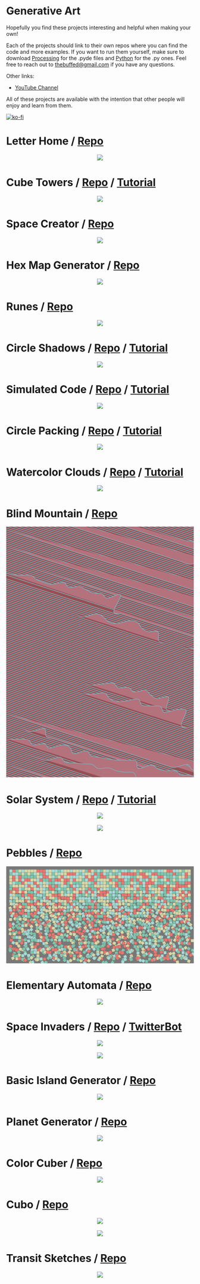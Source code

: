 # Generative Art
Hopefully you find these projects interesting and helpful when making your own!

Each of the projects should link to their own repos where you can find the code and more examples. If you want to run them yourself, make sure to download [Processing](processing.org) for the .pyde files and [Python](https://www.python.org/) for the .py ones. Feel free to reach out to thebuffed@gmail.com if you have any questions.

Other links:
- [YouTube Channel](https://www.youtube.com/channel/UCUrmX3SvpPerq-KAfGBrgGQ)

All of these projects are available with the intention that other people will enjoy and learn from them. 

[![ko-fi](https://www.ko-fi.com/img/githubbutton_sm.svg)](https://ko-fi.com/A0A6YGXL)

# Letter Home / [Repo](https://github.com/erdavids/Oblong)

<p align="center"><img src="https://github.com/erdavids/Oblong/blob/master/Examples/Oblong-25-520.png"></p>

# Cube Towers / [Repo](https://github.com/erdavids/Cube-Towers) / [Tutorial](https://www.youtube.com/watch?v=H7EwbkBWnmA)

<p align="center"><img src="https://github.com/erdavids/Cube-Towers/blob/master/Examples/Favorites/1475.png"></p>

# Space Creator / [Repo](https://github.com/erdavids/Space-Creator)

<p align="center"><img src="https://github.com/erdavids/Space-Creator/blob/master/Examples/possiblereddit.png"></p>

# Hex Map Generator / [Repo](https://github.com/erdavids/Hex-Map)

<p align="center"><img src="https://github.com/erdavids/Hex-Map/blob/master/Examples/Random/2732.png"></p>

# Runes / [Repo](https://github.com/erdavids/Runes)

<p align="center"><img src="https://github.com/erdavids/Runes/blob/master/Examples/ThickerLines/6011.png"></p>

# Circle Shadows / [Repo](https://github.com/erdavids/Circle-Shadows) / [Tutorial](https://www.youtube.com/watch?v=Kg6YIDZ-JpY)

<p align="center"><img src="https://github.com/erdavids/Circle-Shadows/blob/master/Examples/redbias-6897.png"></p>

# Simulated Code / [Repo](https://github.com/erdavids/Simulated-Code) / [Tutorial](https://www.youtube.com/watch?v=3_7rxEQKCIk)

<p align="center"><img src="https://github.com/erdavids/Simulated-Code/blob/master/Favorites/git-display.png"></p>

# Circle Packing / [Repo](https://github.com/erdavids/Circle-Packing) / [Tutorial](https://www.youtube.com/watch?v=QkJHDIwPQ9E)

<p align="center"><img src="https://github.com/erdavids/Circle-Packing/blob/master/Examples/Gif/28.png"></p>

# Watercolor Clouds / [Repo](https://github.com/erdavids/WatercolorClouds) / [Tutorial](https://www.youtube.com/watch?v=5bBkBVnrg2g)

<p align="center"><img src="https://github.com/erdavids/WatercolorClouds/blob/master/watercolor.png"></p>

# Blind Mountain / [Repo](https://github.com/erdavids/blind-mountain)

<p align="center"><img src="https://github.com/erdavids/blind-mountain/blob/master/blind-5.png"></p>

# Solar System / [Repo](https://github.com/erdavids/Generative-Space-System) / [Tutorial](https://www.youtube.com/watch?v=XSgerkCVbFc)

<p align="center"><img src="https://github.com/erdavids/Generative-Space-System/blob/master/Examples/Generative-Space-Texture-3000w-1002h.png"></p>

<p align="center"><img src="https://github.com/erdavids/Generative-Space-System/blob/master/Examples/Generative-Space-Texture-3000w-2001h.png"></p>

# Pebbles / [Repo](https://github.com/erdavids/Generative-Pebbles)

<p align="center"><img src="https://github.com/erdavids/Generative-Pebbles/blob/master/Examples/Pebbles-50-60x30.png"></p>

# Elementary Automata / [Repo](https://github.com/erdavids/Elementary-Automata)

<p align="center"><img src="https://github.com/erdavids/PersonalWebsite/blob/master/Archive/Images/automata/a-1.png"></p>

# Space Invaders / [Repo](https://github.com/erdavids/Space-Invaders) / [TwitterBot](https://twitter.com/generatorsprite)

<p align="center"><img src="https://github.com/erdavids/PersonalWebsite/blob/master/Archive/Images/SpaceInvader/Invader-1.jpg"></p>
<p align="center"><img src="https://github.com/erdavids/PersonalWebsite/blob/master/Archive/Images/Example-43x43-6-1900.jpg"></p>

# Basic Island Generator / [Repo](https://github.com/erdavids/Island-Generator)

<p align="center"><img src="https://github.com/erdavids/Island-Generator/blob/master/Examples/Planet-11223-w-1500-h-1500.png"></p>

# Planet Generator / [Repo](https://github.com/erdavids/Island-Generator)

<p align="center"><img src="https://github.com/erdavids/Island-Generator/blob/master/Examples/Planet-1376-w-1500-h-1500.png"></p>

# Color Cuber / [Repo](https://github.com/erdavids/Color-Cuber)

<p align="center"><img src="https://github.com/erdavids/Color-Cuber/blob/master/mod/eiffel.png"></p>

# Cubo / [Repo](https://github.com/erdavids/Cubo)

<p align="center"><img src="https://github.com/erdavids/PersonalWebsite/blob/master/Archive/Images/Cubo/Cubo-80-40-868.png"></p>
<p align="center"><img src="https://github.com/erdavids/PersonalWebsite/blob/master/Archive/Images/Cubo/Cubo-8-8-348.png"></p>

# Transit Sketches / [Repo](https://github.com/erdavids/Transit-Sketches)

<p align="center"><img src="https://github.com/erdavids/PersonalWebsite/blob/master/Archive/Images/Transit-Sketches/422.png"></p>
